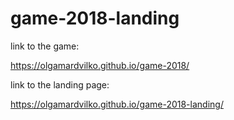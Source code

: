# game-2018-landing



link to the game:

https://olgamardvilko.github.io/game-2018/


link to the landing page:

https://olgamardvilko.github.io/game-2018-landing/
